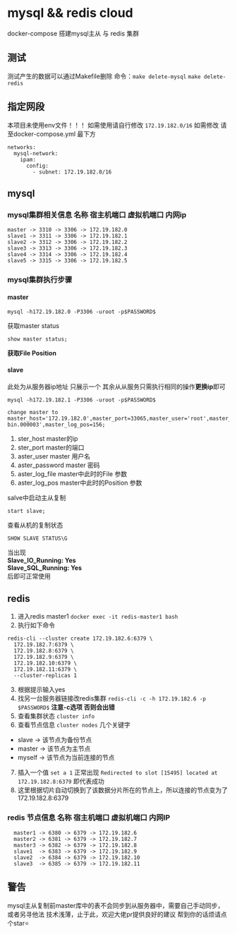 # mysql && redis cloud
docker-compose 搭建mysql主从 与 redis 集群 

## 测试
测试产生的数据可以通过Makefile删除
命令：`make delete-mysql` `make delete-redis`

## 指定网段
本项目未使用env文件！！！ 如需使用请自行修改
`172.19.182.0/16` 如需修改 请至docker-compose.yml 最下方 

```
networks:
  mysql-network:
    ipam:
      config:
        - subnet: 172.19.182.0/16
```

## mysql

### mysql集群相关信息 名称 宿主机端口 虚拟机端口 内网ip
```text
master -> 3310 -> 3306 -> 172.19.182.0 
slave1 -> 3311 -> 3306 -> 172.19.182.1 
slave2 -> 3312 -> 3306 -> 172.19.182.2
slave3 -> 3313 -> 3306 -> 172.19.182.3
slave4 -> 3314 -> 3306 -> 172.19.182.4
slave5 -> 3315 -> 3306 -> 172.19.182.5
```

### mysql集群执行步骤

#### master
```shell
mysql -h172.19.182.0 -P3306 -uroot -p$PASSWORD$
```

获取master status
```mysql
show master status;
```

**获取File Position**

#### slave 
此处为从服务器ip地址 只展示一个 其余从从服务只需执行相同的操作**更换ip**即可
```shell
mysql -h172.19.182.1 -P3306 -uroot -p$PASSWORD$ 
```

```mysql
change master to master_host='172.19.182.0',master_port=33065,master_user='root',master_password='Admin,123',master_log_file='mysql-bin.000003',master_log_pos=156;
```
1.  ster_host master的ip 
2.  ster_port master的端口
3.  aster_user master 用户名
4.  aster_password master 密码
5.  aster_log_file master中此时的File 参数
6.  aster_log_pos master中此时的Position 参数

 salve中启动主从复制
 ```mysql
 start slave;
 ```
 
查看从机的复制状态
```mysql
SHOW SLAVE STATUS\G
```

当出现 <br>
**Slave_IO_Running: Yes** <br>
**Slave_SQL_Running: Yes** <br>
后即可正常使用

## redis
1. 进入redis master1 `docker exec -it redis-master1 bash`
2. 执行如下命令
```redis
redis-cli --cluster create 172.19.182.6:6379 \
  172.19.182.7:6379 \
  172.19.182.8:6379 \
  172.19.182.9:6379 \
  172.19.182.10:6379 \
  172.19.182.11:6379 \
  --cluster-replicas 1
```
3. 根据提示输入yes
4. 找另一台服务器链接改redis集群 `redis-cli -c -h 172.19.182.6 -p $PASSWORD$` **注意-c选项 否则会出错**
5. 查看集群状态 `cluster info`
6. 查看节点信息 `cluster nodes` 几个关键字 
  - slave  -> 该节点为备份节点
  - master -> 该节点为主节点
  - myself -> 该节点为当前连接的节点
7. 插入一个值 `set a 1` 正常出现 `Redirected to slot [15495] located at 172.19.182.8:6379` 即代表成功 
8. 这里根据切片自动切换到了该数据分片所在的节点上，所以连接的节点变为了172.19.182.8:6379

### redis 节点信息 名称 宿主机端口 虚拟机端口 内网IP
```text
  master1 -> 6380 -> 6379 -> 172.19.182.6
  master2 -> 6381 -> 6379 -> 172.19.182.7
  master3 -> 6382 -> 6379 -> 172.19.182.8
  slave1  -> 6383 -> 6379 -> 172.19.182.9
  slave2  -> 6384 -> 6379 -> 172.19.182.10
  slave3  -> 6385 -> 6379 -> 172.19.182.11
```

## 警告
mysql主从复制前master库中的表不会同步到从服务器中，需要自己手动同步，或者另寻他法
技术浅薄，止于此，欢迎大佬pr提供良好的建议
帮到你的话烦请点个star⭐
